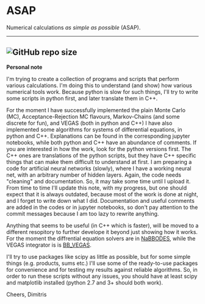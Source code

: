 # ASAP
Numerical calculations *as simple as possible* (ASAP).

---
![GitHub repo size](https://img.shields.io/github/repo-size/dkaramit/ASAP?color=red&style=flat-square)
--
**Personal note**

I'm trying to create a collection of programs and scripts that perform various calculations.
I'm doing this to understand (and show) how various numerical tools work. Because python is slow 
for such things, I'll try to write some scripts in python first, and later translate them in C++.

For the moment  I have successfully implemented the plain Monte Carlo (MC), Acceptance-Rejection MC flavours,
Markov-Chains (and some discrete for fun), and VEGAS (both in python and C++) I have also implemented some algorithms for systems of differential equations, in python and C++.
Explanations can be found in the corresponding jupyter notebooks, while both python and C++ have an abundance of comments.
If you are interested in how the work, look for the python versions first. The C++ ones are translations of the python scripts, but they have C++ specific things that can make them difficult to understand at first.
I am preparing a code for artificial neural networks (slowly), where I have a working neural net, with an arbitrary  number of hidden layers. Again, the code needs "cleaning" and documentation.  So, it may take some time until I upload it. From time to  time I'll update this note, with my progress, but one should expect that it is always outdated, because most of the work is done at night, and I forget to write down what I did.  Documentation and useful comments are added in the codes or in jupyter notebooks, so don't pay attention to the commit messages because I am too lazy to rewrite anything.

Anything that seems to be useful (in C++ which is faster), will be moved to a different resopitory to further develope it beyond just showing how it works. For the moment the diffrential equation solvers are in [NaBBODES](https://github.com/dkaramit/NaBBODES), while the VEGAS integrator is is [BB_VEGAS](https://github.com/dkaramit/BB_VEGAS).


I'll try to use packages like scipy as little as possible, but for some simple things (e.g. products, sums etc.) 
I'll use some of the ready-to-use packages for convenience and for testing my results against reliable algorithms. 
So, in order to  run these scripts without any issues, you should have at least scipy and matplotlib installed (python 2.7 and 3+ should both work).




Cheers,
Dimitris